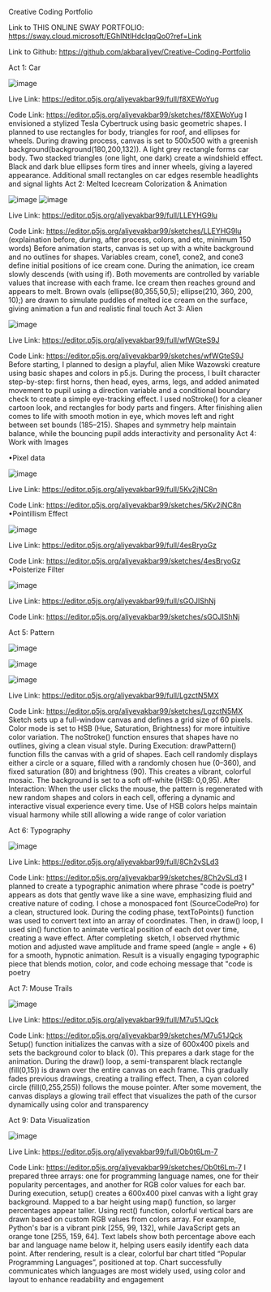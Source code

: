 Creative Coding Portfolio

Link to THIS ONLINE SWAY PORTFOLIO: https://sway.cloud.microsoft/EGhINtlHdcIqqQo0?ref=Link

Link to Github: https://github.com/akbaraliyev/Creative-Coding-Portfolio

Act 1: Car

![image](https://github.com/user-attachments/assets/c31fe92d-ee91-43c5-baa0-9e6ae6cf4b89)

Live Link: https://editor.p5js.org/aliyevakbar99/full/f8XEWoYug

Code Link: https://editor.p5js.org/aliyevakbar99/sketches/f8XEWoYug
I envisioned a stylized Tesla Cybertruck using basic geometric shapes. I planned to use rectangles for body, triangles for roof, and ellipses for wheels. During drawing process, canvas is set to 500x500 with a greenish background(background(180,200,132)). A light grey rectangle forms car body. Two stacked triangles (one light, one dark) create a windshield effect. Black and dark blue ellipses form tires and inner wheels, giving a layered appearance. Additional small rectangles on car edges resemble headlights and signal lights
Act 2: Melted Icecream Colorization & Animation

![image](https://github.com/user-attachments/assets/784bcbd4-198c-4fff-8dbe-7188050cdb4d)
![image](https://github.com/user-attachments/assets/6cafd627-49ca-4a1b-9d8d-392f56462dd9)

Live Link: https://editor.p5js.org/aliyevakbar99/full/LLEYHG9lu

Code Link: https://editor.p5js.org/aliyevakbar99/sketches/LLEYHG9lu
(explaination before, during, after process, colors, and etc, minimum 150 words)
Before animation starts, canvas is set up with a white background and no outlines for shapes. Variables cream, cone1, cone2, and cone3 define initial positions of ice cream cone. During the animation, ice cream slowly descends (with using if). Both movements are controlled by variable values that increase with each frame. Ice cream then reaches ground and appears to melt. Brown ovals (ellipse(80,355,50,5); ellipse(210, 360, 200, 10);) are drawn to simulate puddles of melted ice cream on the surface, giving animation a fun and realistic final touch
Act 3: Alien

![image](https://github.com/user-attachments/assets/01c8b286-0f1b-4fd8-a220-c16d2086f0df)

Live Link: https://editor.p5js.org/aliyevakbar99/full/wfWGteS9J

Code Link: https://editor.p5js.org/aliyevakbar99/sketches/wfWGteS9J
Before starting, I planned to design a playful, alien Mike Wazowski creature using basic shapes and colors in p5.js. During the process, I built character step-by-step: first horns, then head, eyes, arms, legs, and added animated movement to pupil using a direction variable and a conditional boundary check to create a simple eye-tracking effect. I used noStroke() for a cleaner cartoon look, and rectangles for body parts and fingers. After finishing alien comes to life with smooth motion in eye, which moves left and right between set bounds (185–215). Shapes and symmetry help maintain balance, while the bouncing pupil adds interactivity and personality
Act 4: Work with Images

•Pixel data

![image](https://github.com/user-attachments/assets/29c8ba8e-820f-4b92-9051-ab40ad7802cf)

Live Link: https://editor.p5js.org/aliyevakbar99/full/5Kv2jNC8n

Code Link: https://editor.p5js.org/aliyevakbar99/sketches/5Kv2jNC8n
•Pointillism Effect

![image](https://github.com/user-attachments/assets/9d41fce6-12b9-49dc-8072-af376cd09f05)

Live Link: https://editor.p5js.org/aliyevakbar99/full/4esBryoGz

Code Link: https://editor.p5js.org/aliyevakbar99/sketches/4esBryoGz
•Poisterize Filter

![image](https://github.com/user-attachments/assets/f89b0117-dace-4539-bf92-ba02ecc71279)

Live Link: https://editor.p5js.org/aliyevakbar99/full/sGOJIShNj

Code Link: https://editor.p5js.org/aliyevakbar99/sketches/sGOJIShNj


Act 5: Pattern

![image](https://github.com/user-attachments/assets/535742d8-e807-4a1c-8747-aafeaf5a72a7)

![image](https://github.com/user-attachments/assets/06b4d245-66fa-40c0-ae91-f1ecb4527ee6)

![image](https://github.com/user-attachments/assets/d8d73926-930f-4687-9b97-ec11321be517)

Live Link: https://editor.p5js.org/aliyevakbar99/full/LgzctN5MX

Code Link: https://editor.p5js.org/aliyevakbar99/sketches/LgzctN5MX
Sketch sets up a full-window canvas and defines a grid size of 60 pixels. Color mode is set to HSB (Hue, Saturation, Brightness) for more intuitive color variation. The noStroke() function ensures that shapes have no outlines, giving a clean visual style. During Execution: drawPattern() function fills the canvas with a grid of shapes. Each cell randomly displays either a circle or a square, filled with a randomly chosen hue (0–360), and fixed saturation (80) and brightness (90). This creates a vibrant, colorful mosaic. The background is set to a soft off-white (HSB: 0,0,95). After Interaction: When the user clicks the mouse, the pattern is regenerated with new random shapes and colors in each cell, offering a dynamic and interactive visual experience every time. Use of HSB colors helps maintain visual harmony while still allowing a wide range of color variation


Act 6: Typography

![image](https://github.com/user-attachments/assets/b15c24d1-59f9-4f1e-8afb-faf32e9f2c42)

Live Link: https://editor.p5js.org/aliyevakbar99/full/8Ch2vSLd3

Code Link: https://editor.p5js.org/aliyevakbar99/sketches/8Ch2vSLd3
I planned to create a typographic animation where phrase "code is poetry" appears as dots that gently wave like a sine wave, emphasizing fluid and creative nature of coding. I chose a monospaced font (SourceCodePro) for a clean, structured look. During the coding phase, textToPoints() function was used to convert text into an array of coordinates. Then, in draw() loop, I used sin() function to animate vertical position of each dot over time, creating a wave effect. After completing  sketch, I observed rhythmic motion and adjusted wave amplitude and frame speed (angle = angle + 6) for a smooth, hypnotic animation. Result is a visually engaging typographic piece that blends motion, color, and code echoing message that "code is poetry


Act 7: Mouse Trails

![image](https://github.com/user-attachments/assets/00683ba9-a7dc-4e6a-9781-0fdc190d610d)

Live Link: https://editor.p5js.org/aliyevakbar99/full/M7u51JQck

Code Link: https://editor.p5js.org/aliyevakbar99/sketches/M7u51JQck
Setup() function initializes the canvas with a size of 600x400 pixels and sets the background color to black (0). This prepares a dark stage for the animation. During the draw() loop, a semi-transparent black rectangle (fill(0,15)) is drawn over the entire canvas on each frame. This gradually fades previous drawings, creating a trailing effect. Then, a cyan colored circle (fill(0,255,255)) follows the mouse pointer. After some movement, the canvas displays a glowing trail effect that visualizes the path of the cursor dynamically using color and transparency



Act 9: Data Visualization

![image](https://github.com/user-attachments/assets/c0315bac-e0a9-42a5-a921-9457909c819c)

Live Link: https://editor.p5js.org/aliyevakbar99/full/Ob0t6Lm-7

Code Link: https://editor.p5js.org/aliyevakbar99/sketches/Ob0t6Lm-7
I prepared three arrays: one for programming language names, one for their popularity percentages, and another for RGB color values for each bar. During execution, setup() creates a 600x400 pixel canvas with a light gray background. Mapped to a bar height using map() function, so larger percentages appear taller. Using rect() function, colorful vertical bars are drawn based on custom RGB values from colors array. For example, Python's bar is a vibrant pink [255, 99, 132], while JavaScript gets an orange tone [255, 159, 64]. Text labels show both percentage above each bar and language name below it, helping users easily identify each data point. After rendering, result is a clear, colorful bar chart titled “Popular Programming Languages”, positioned at top. Chart successfully communicates which languages are most widely used, using color and layout to enhance readability and engagement
